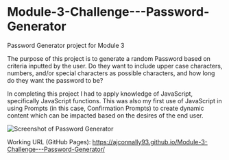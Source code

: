 # Module-3-Challenge---Password-Generator
Password Generator project for Module 3

The purpose of this project is to generate a random Password based on criteria inputted by the user. Do they want to include upper case characters, numbers, and/or special characters as possible characters, and how long do they want the password to be?

In completing this project I had to apply knowledge of JavaScript, specifically JavaScript functions. This was also my first use of JavaScript in using Prompts (in this case, Confirmation Prompts) to create dynamic content which can be impacted based on the desires of the end user.

![Screenshot of Password Generator](https://i.imgur.com/sTYKpWm.png)

Working URL (GitHub Pages): https://ajconnally93.github.io/Module-3-Challenge---Password-Generator/